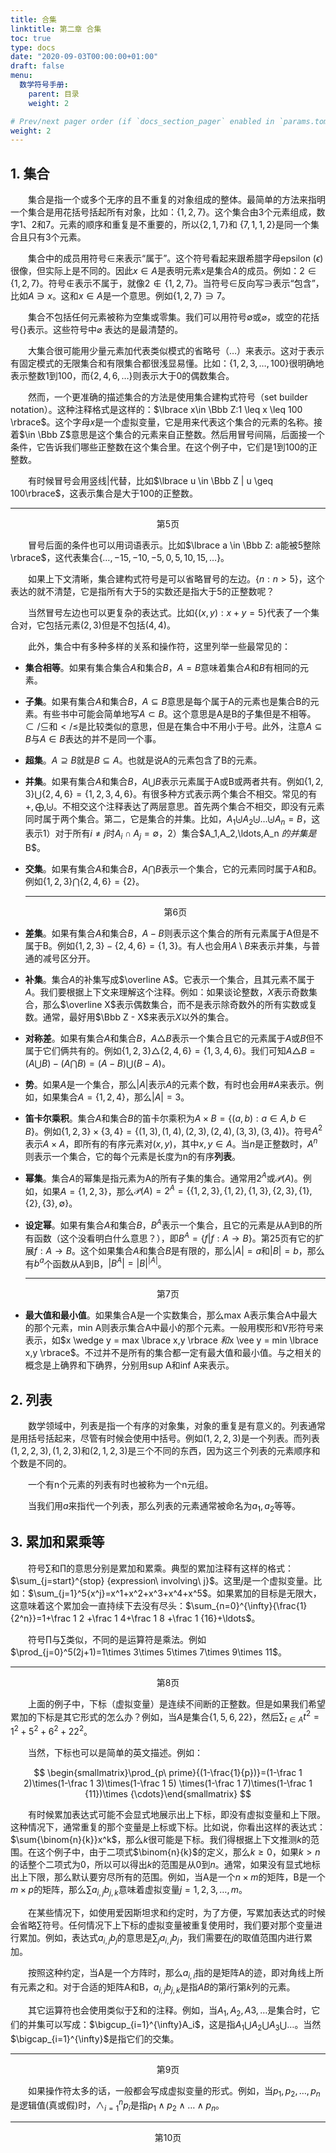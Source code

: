 ```yaml
---
title: 合集
linktitle: 第二章 合集
toc: true
type: docs
date: "2020-09-03T00:00:00+01:00"
draft: false
menu:
  数学符号手册:
    parent: 目录
    weight: 2

# Prev/next pager order (if `docs_section_pager` enabled in `params.toml`)
weight: 2
---
```


## 1. 集合

　　集合是指一个或多个无序的且不重复的对象组成的整体。最简单的方法来指明一个集合是用花括号括起所有对象，比如：$\lbrace 1,2,7\rbrace$。这个集合由3个元素组成，数字1、2和7。元素的顺序和重复是不重要的，所以$\lbrace 2, 1, 7 \rbrace$和 $\lbrace 7,1,1,2\rbrace$是同一个集合且只有3个元素。 

　　集合中的成员用符号$\in$来表示“属于”。这个符号看起来跟希腊字母epsilon ($\epsilon$)很像，但实际上是不同的。因此$x \in A$是表明元素$x$是集合$A$的成员。例如：$2 \in \lbrace 1,2,7\rbrace$。符号$\notin$表示不属于，就像$2 \notin \lbrace1,2,7\rbrace$。当符号$\in$反向写$\ni$表示“包含”，比如$A \ni x$。这和$x \in A$是一个意思。例如$\lbrace1,2,7\rbrace \ni 7$。

　　集合不包括任何元素被称为空集或零集。我们可以用符号$\emptyset$或$\varnothing$，或空的花括号$\lbrace \rbrace$表示。这些符号中$\varnothing$ 表达的是最清楚的。

　　大集合很可能用少量元素加代表类似模式的省略号（$\ldots$）来表示。这对于表示有固定模式的无限集合和有限集合都很浅显易懂。比如：$\lbrace1,2,3,\ldots,100\rbrace$很明确地表示整数1到100，而$\lbrace2,4,6,\ldots\rbrace$则表示大于0的偶数集合。

　　然而，一个更准确的描述集合的方法是使用集合建构式符号（set builder notation）。这种注释格式是这样的：$\lbrace x\in \Bbb Z:1 \leq x \leq 100 \rbrace$。这个字母$x$是一个虚拟变量，它是用来代表这个集合的元素的名称。接着$\in \Bbb Z$意思是这个集合的元素来自正整数。然后用冒号间隔，后面接一个条件，它告诉我们哪些正整数在这个集合里。在这个例子中，它们是1到100的正整数。

　　有时候冒号会用竖线$|$代替，比如$\lbrace u \in \Bbb Z | u \geq 100\rbrace$，这表示集合是大于100的正整数。

---

<center> 第5页 </center>

　　冒号后面的条件也可以用词语表示。比如$\lbrace a \in \Bbb Z: a能被5整除\rbrace$，这代表集合$\lbrace\ldots,-15,-10,-5,0,5,10,15,\ldots\rbrace$。

　　如果上下文清晰，集合建构式符号是可以省略冒号的左边。$\lbrace n:n>5\rbrace$，这个表达的就不清楚，它是指所有大于5的实数还是指大于5的正整数呢？

　　当然冒号左边也可以更复杂的表达式。比如$\lbrace(x,y):x+y=5\rbrace$代表了一个集合对，它包括元素$(2,3)$但是不包括$(4,4)$。

　　此外，集合中有多种多样的关系和操作符，这里列举一些最常见的：

- **集合相等**。如果有集合集合$A$和集合$B$，$A=B$意味着集合$A$和$B$有相同的元素。

- **子集**。如果有集合$A$和集合$B$，$A \subseteq B$意思是每个属于A的元素也是集合B的元素。有些书中可能会简单地写$A \subset B$。这个意思是A是B的子集但是不相等。$\subset / \subseteq$和$</\leq$是比较类似的意思，但是在集合中不用小于号。此外，注意$A \subseteq B$与$A\in B$表达的并不是同一个事。

- **超集**。$A \supseteq B$就是$B \subseteq A$。也就是说A的元素包含了B的元素。

- **并集**。如果有集合$A$和集合$B$，$A \bigcup B$表示元素属于A或B或两者共有。例如$\lbrace1,2,3\rbrace\bigcup \lbrace2,4,6\rbrace=\lbrace1,2,3,4,6\rbrace$。有很多种方式表示两个集合不相交。常见的有$+,\bigoplus,\biguplus$。不相交这个注释表达了两层意思。首先两个集合不相交，即没有元素同时属于两个集合。第二，它是集合的并集。比如，$A_1 \biguplus A_2 \biguplus \ldots \biguplus A_n =B$，这表示1）对于所有$i\neq j$时$A_i \cap A_j = \emptyset$，2）集合$A_1,A_2,\ldots,A_n $的并集是$B$。

- **交集**。如果有集合$A$和集合$B$，$A \bigcap B$表示一个集合，它的元素同时属于$A$和$B$。例如$\lbrace 1,2,3 \rbrace \bigcap \lbrace 2,4,6 \rbrace = \lbrace 2 \rbrace$。

  ---

  <center> 第6页 </center>

- **差集**。如果有集合$A$和集合$B$，$A-B$则表示这个集合的所有元素属于A但是不属于B。例如$\lbrace 1,2,3 \rbrace - \lbrace 2,4,6 \rbrace = \lbrace 1,3 \rbrace$。有人也会用$A \setminus B$来表示并集，与普通的减号区分开。

- **补集**。集合$A$的补集写成$\overline A$。它表示一个集合，且其元素不属于$A$。我们要根据上下文来理解这个注释。例如：如果谈论整数，$X$表示奇数集合，那么$\overline X$表示偶数集合，而不是表示除奇数外的所有实数或复数。通常，最好用$\Bbb Z - X$来表示$X$以外的集合。

- **对称差**。如果有集合$A$和集合$B$，$A \triangle B$表示一个集合且它的元素属于$A$或$B$但不属于它们俩共有的。例如$\lbrace 1,2,3 \rbrace \triangle \lbrace 2,4,6 \rbrace = \lbrace 1,3,4,6 \rbrace$。我们可知$A \triangle B = (A \bigcup B)-(A \bigcap B)=(A-B) \bigcup (B-A)$。

- **势**。如果$A$是一个集合，那么$|A|$表示$A$的元素个数，有时也会用#$A$来表示。例如，如果集合$A = \lbrace 1,2,4 \rbrace$，那么$|A|=3$。

- **笛卡尔乘积**。集合$A$和集合$B$的笛卡尔乘积为$A \times B = \lbrace (a,b):a \in A,b\in B \rbrace$。例如$\lbrace 1,2,3 \rbrace \times \lbrace 3,4 \rbrace = \lbrace (1,3),(1,4),(2,3),(2,4),(3,3),(3,4) \rbrace$。符号$A^2$表示$A \times A$，即所有的有序元素对$(x,y)$，其中$x,y \in A$。当$n$是正整数时，$A^n$则表示一个集合，它的每个元素是长度为n的有序**列表**。

- **幂集**。集合$A$的幂集是指元素为A的所有子集的集合。通常用$2^A$或$\mathcal P(A)$。例如，如果$A=\lbrace 1,2,3 \rbrace$，那么$\mathcal P(A)=2^A=\left \lbrace \lbrace 1,2,3 \rbrace,\lbrace 1,2\rbrace,\lbrace 1,3 \rbrace,\lbrace 2,3 \rbrace,\lbrace 1 \rbrace,\lbrace 2 \rbrace,\lbrace 3 \rbrace,\emptyset \right \rbrace$。

- **设定幂**。如果有集合$A$和集合$B$，$B^A$表示一个集合，且它的元素是从A到B的所有函数（这个没看明白什么意思？），即$B^A = \lbrace f | f:A \to B\rbrace$。第25页有它的扩展$f:A \to B$。这个如果集合$A$和集合$B$是有限的，那么$|A|=a$和$|B|=b$，那么有$b^a$个函数从A到B，$|B^A|=|B|^{|A|}$。

  ---
<center> 第7页 </center>


- **最大值和最小值**。如果集合A是一个实数集合，那么max A表示集合A中最大的那个元素，min A则表示集合A中最小的那个元素。一般用楔形和V形符号来表示，如$x \wedge y = max \lbrace x,y \rbrace $和$x \vee y = min \lbrace x,y \rbrace$。不过并不是所有的集合都一定有最大值和最小值。与之相关的概念是上确界和下确界，分别用sup A和inf A来表示。

## 2. 列表

　　数学领域中，列表是指一个有序的对象集，对象的重复是有意义的。列表通常是用括号括起来，尽管有时候会使用中括号。例如$(1,2,2,3)$是一个列表。而列表$(1,2,2,3), (1,2,3)$和$(2,1,2,3)$是三个不同的东西，因为这三个列表的元素顺序和个数是不同的。

　　一个有n个元素的列表有时也被称为一个n元组。

　　当我们用$a$来指代一个列表，那么列表的元素通常被命名为$a_1,a_2$等等。

## 3. 累加和累乘等

　　符号$\sum$和$\prod$的意思分别是累加和累乘。典型的累加注释有这样的格式：$\sum_{j=start}^{stop} {expression\ involving\ j}$。这里$j$是一个虚拟变量。比如：$\sum_{j=1}^5{x^j}=x^1+x^2+x^3+x^4+x^5$。如果累加的目标是无限大，这意味着这个累加会一直持续下去没有尽头：$\sum_{n=0}^{\infty}{\frac{1}{2^n}}=1+\frac 1 2 +\frac 1 4+\frac 1 8 +\frac 1 {16}+\ldots$。

　　符号$\prod$与$\sum$类似，不同的是运算符是乘法。例如$\prod_{j=0}^5(2j+1)=1\times 3\times 5\times 7\times 9\times 11$。

---

<center> 第8页 </center>

　　上面的例子中，下标（虚拟变量）是连续不间断的正整数。但是如果我们希望累加的下标是其它形式的怎么办？例如，当$A$是集合$\lbrace 1,5,6,22 \rbrace$，然后$\sum_{t \in A}{t^2}=1^2+5^2+6^2+22^2$。

　　当然，下标也可以是简单的英文描述。例如：

$$
\begin{smallmatrix}\prod_{p\ prime}{(1-\frac{1}{p})}=(1-\frac 1 2)\times(1-\frac 1 3)\times(1-\frac 1 5) \times(1-\frac 1 7)\times(1-\frac 1 {11})\times {\cdots}\end{smallmatrix}
$$


　　有时候累加表达式可能不会显式地展示出上下标，即没有虚拟变量和上下限。这种情况下，通常重复的那个变量是上标或下标。比如说，你看出这样的表达式：$\sum{\binom{n}{k}}x^k$，那么$k$很可能是下标。我们得根据上下文推测$k$的范围。在这个例子中，由于二项式$\binom{n}{k}$的定义，那么$k \geq 0$，如果$k >n$的话整个二项式为0，所以可以得出$k$的范围是从0到$n$。通常，如果没有显式地标出上下限，那么默认要穷尽所有的范围。例如，当A是一个$n\times m$的矩阵，B是一个$m\times p$的矩阵，那么$\sum{a_{i,j}}{b_{j,k}}$意味着虚拟变量$j=1,2,3,\ldots,m$。

　　在某些情况下，如使用爱因斯坦求和约定时，为了方便，写累加表达式的时候会省略$\sum$符号。任何情况下上下标的虚拟变量被重复使用时，我们要对那个变量进行累加。例如，表达式$a_{i,j}b_j$的意思是$\sum_j{a_{i,j}}b_j$，我们需要在$j$的取值范围内进行累加。

　　按照这种约定，当A是一个方阵时，那么$a_{i,i}$指的是矩阵A的迹，即对角线上所有元素之和。对于合适的矩阵A和B，$a_{i,j}b_{j,k}$是指$AB$的第$i$行第$k$列的元素。

　　其它运算符也会使用类似于$\sum$和的注释。例如，当$A_1,A_2,A3,\ldots$是集合时，它们的并集可以写成：$\bigcup_{i=1}^{\infty}A_i$，这是指$A_1 \bigcup A_2\bigcup A_3\bigcup \ldots$。当然$\bigcap_{i=1}^{\infty}$是指它们的交集。

---

<center> 第9页 </center>

　　如果操作符太多的话，一般都会写成虚拟变量的形式。例如，当$p_1,p_2,\ldots,p_n$是逻辑值(真或假)时，$\wedge_{i=1}^n{p_i}$是指$p_1 \wedge p_2 \wedge \ldots \wedge p_n$。

---

<center> 第10页 </center>

